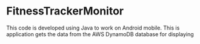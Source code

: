 # FitnessTrackerMonitor
This code is developed using Java to work on Android mobile. This is application gets the data from the AWS DynamoDB database for displaying
